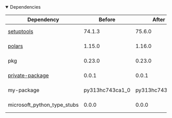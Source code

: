 <details open>
<summary>Dependencies</summary>

|Dependency|Before|After|Explicit|Environments|
|-|-|-|-|-|
|[setuptools](https://pypi.org/project/setuptools)|74.1.3|75.6.0|true|*all envs* on osx-arm64|
|[polars](https://prefix.dev/channels/conda-forge/packages/polars)|1.15.0|1.16.0|true|*all envs* on osx-arm64|
|pkg|0.23.0|0.23.0|true|*all envs* on linux-64|
|[private-package](https://prefix.dev/channels/setup-pixi-test/packages/private-package)|0.0.1|0.0.1|true|*all envs* on osx-arm64|
|my-package|py313hc743ca1_0|py313hc743ca1_1|true|*all envs* on osx-arm64|
|microsoft_python_type_stubs|0.0.0|0.0.0|false|*all envs* on linux-64|

</details>

[^1]: **Bold** means explicit dependency.
[^2]: Dependency got downgraded.
